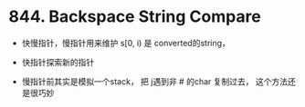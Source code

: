 # 844. Backspace String Compare

- 快慢指针，慢指针用来维护 s[0, i) 是 converted的string，

- 快指针探索新的指针

- 慢指针前其实是模拟一个stack， 把 j遇到非 # 的char 复制过去， 这个方法还是很巧妙
